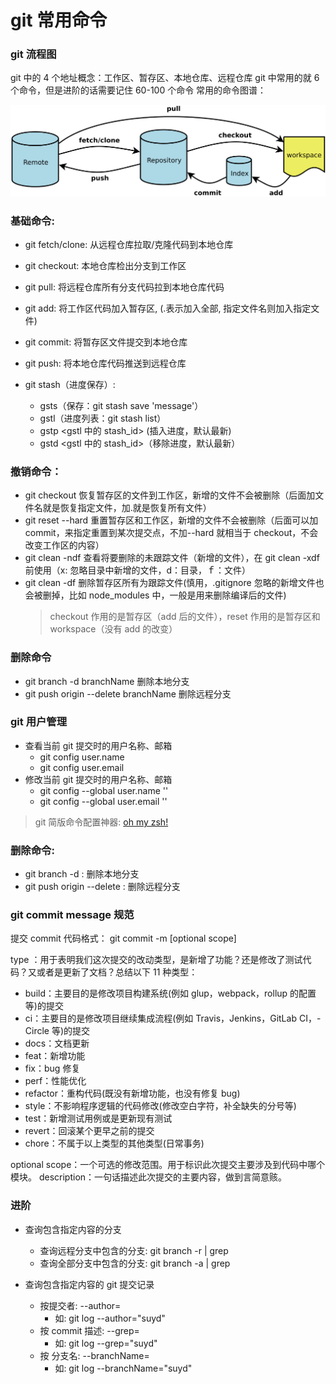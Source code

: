 # git 常用命令

### git 流程图

git 中的 4 个地址概念：工作区、暂存区、本地仓库、远程仓库
git 中常用的就 6 个命令，但是进阶的话需要记住 60-100 个命令
常用的命令图谱：

<img src='../imgs/git.png'>

### 基础命令:

- git fetch/clone: 从远程仓库拉取/克隆代码到本地仓库
- git checkout: 本地仓库检出分支到工作区
- git pull: 将远程仓库所有分支代码拉到本地仓库代码
- git add: 将工作区代码加入暂存区, (.表示加入全部, 指定文件名则加入指定文件)
- git commit: 将暂存区文件提交到本地仓库
- git push: 将本地仓库代码推送到远程仓库
- git stash（进度保存）:

  - gsts（保存：git stash save 'message'）
  - gstl（进度列表：git stash list）
  - gstp <gstl 中的 stash_id> (插入进度，默认最新)
  - gstd <gstl 中的 stash_id>（移除进度，默认最新）

### 撤销命令：

- git checkout 恢复暂存区的文件到工作区，新增的文件不会被删除（后面加文件名就是恢复指定文件，加.就是恢复所有文件）
- git reset --hard 重置暂存区和工作区，新增的文件不会被删除（后面可以加 commit，来指定重置到某次提交点，不加--hard 就相当于 checkout，不会改变工作区的内容）
- git clean -ndf 查看将要删除的未跟踪文件（新增的文件），在 git clean -xdf 前使用（x: 忽略目录中新增的文件，d：目录，ｆ：文件）
- git clean -df 删除暂存区所有为跟踪文件(慎用，.gitignore 忽略的新增文件也会被删掉，比如 node_modules 中，一般是用来删除编译后的文件)
  > checkout 作用的是暂存区（add 后的文件），reset 作用的是暂存区和 workspace（没有 add 的改变）

### 删除命令

- git branch -d branchName 删除本地分支
- git push origin --delete branchName 删除远程分支

### git 用户管理

- 查看当前 git 提交时的用户名称、邮箱
  - git config user.name
  - git config user.email
- 修改当前 git 提交时的用户名称、邮箱
  - git config --global user.name '<name>'
  - git config --global user.email '<email>'

> git 简版命令配置神器: [oh my zsh!](https://github.com/robbyrussell/oh-my-zsh/blob/master/plugins/git/git.plugin.zsh)

### 删除命令:

- git branch -d <branchName>: 删除本地分支
- git push origin --delete <branchName>: 删除远程分支

### git commit message 规范

提交 commit 代码格式： git commit -m [optional scope]

type ：用于表明我们这次提交的改动类型，是新增了功能？还是修改了测试代码？又或者是更新了文档？总结以下 11 种类型：

- build：主要目的是修改项目构建系统(例如 glup，webpack，rollup 的配置等)的提交
- ci：主要目的是修改项目继续集成流程(例如 Travis，Jenkins，GitLab CI，- Circle 等)的提交
- docs：文档更新
- feat：新增功能
- fix：bug 修复
- perf：性能优化
- refactor：重构代码(既没有新增功能，也没有修复 bug)
- style：不影响程序逻辑的代码修改(修改空白字符，补全缺失的分号等)
- test：新增测试用例或是更新现有测试
- revert：回滚某个更早之前的提交
- chore：不属于以上类型的其他类型(日常事务)

optional scope：一个可选的修改范围。用于标识此次提交主要涉及到代码中哪个模块。
description：一句话描述此次提交的主要内容，做到言简意赅。

### 进阶

- 查询包含指定内容的分支

  - 查询远程分支中包含<selector>的分支: git branch -r | grep <selector>
  - 查询全部分支中包含<selector>的分支: git branch -a | grep <selector>

- 查询包含指定内容的 git 提交记录
  - 按提交者: --author=
    - 如: git log --author="suyd"
  - 按 commit 描述: --grep=
    - 如: git log --grep="suyd"
  - 按 分支名: --branchName=
    - 如: git log --branchName="suyd"
